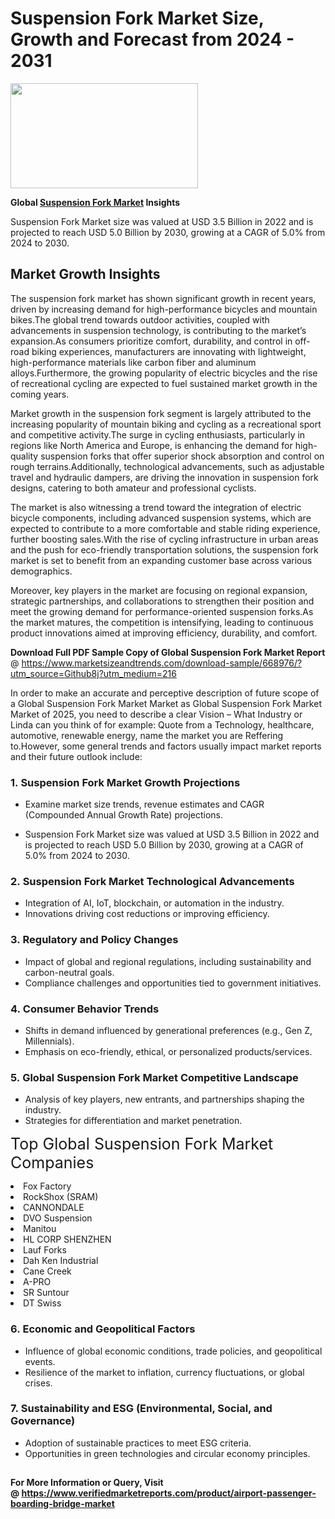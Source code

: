 <H1>Suspension Fork Market Size, Growth and Forecast from 2024 - 2031</H1><img class="aligncenter size-medium wp-image-584254" src="https://thirdeyenews.in/wp-content/uploads/2024/09/Global-Market-Research-300x168.jpeg" alt="" width="300" height="168" /><p><strong>Global&nbsp;<a href="https://www.marketsizeandtrends.com/download-sample/668976/?utm_source=Github8j?utm_medium=216">Suspension Fork Market</a> Insights</strong></p><p>Suspension Fork Market size was valued at USD 3.5 Billion in 2022 and is projected to reach USD 5.0 Billion by 2030, growing at a CAGR of 5.0% from 2024 to 2030.</p><p><h2>Market Growth Insights</h2> <p>The suspension fork market has shown significant growth in recent years, driven by increasing demand for high-performance bicycles and mountain bikes.The global trend towards outdoor activities, coupled with advancements in suspension technology, is contributing to the market’s expansion.As consumers prioritize comfort, durability, and control in off-road biking experiences, manufacturers are innovating with lightweight, high-performance materials like carbon fiber and aluminum alloys.Furthermore, the growing popularity of electric bicycles and the rise of recreational cycling are expected to fuel sustained market growth in the coming years.</p> <p>Market growth in the suspension fork segment is largely attributed to the increasing popularity of mountain biking and cycling as a recreational sport and competitive activity.The surge in cycling enthusiasts, particularly in regions like North America and Europe, is enhancing the demand for high-quality suspension forks that offer superior shock absorption and control on rough terrains.Additionally, technological advancements, such as adjustable travel and hydraulic dampers, are driving the innovation in suspension fork designs, catering to both amateur and professional cyclists.</p> <p>The market is also witnessing a trend toward the integration of electric bicycle components, including advanced suspension systems, which are expected to contribute to a more comfortable and stable riding experience, further boosting sales.With the rise of cycling infrastructure in urban areas and the push for eco-friendly transportation solutions, the suspension fork market is set to benefit from an expanding customer base across various demographics.</p> <p>Moreover, key players in the market are focusing on regional expansion, strategic partnerships, and collaborations to strengthen their position and meet the growing demand for performance-oriented suspension forks.As the market matures, the competition is intensifying, leading to continuous product innovations aimed at improving efficiency, durability, and comfort.</p> <p><span class=""><strong>Download Full PDF Sample Copy of Global Suspension Fork Market Report</strong> @ <a href="https://www.marketsizeandtrends.com/download-sample/668976/?utm_source=Github8j?utm_medium=216" target="_blank">https://www.marketsizeandtrends.com/download-sample/668976/?utm_source=Github8j?utm_medium=216</a></span></p><p>In order to make an accurate and perceptive description of future scope of a Global&nbsp;Suspension Fork Market Market as Global&nbsp;Suspension Fork Market Market of 2025, you need to describe a clear Vision &ndash; What Industry or Linda can you think of for example: Quote from a Technology, healthcare, automotive, renewable energy, name the market you are Reffering to.However, some general trends and factors usually impact market reports and their future outlook include:</p><h3>1.&nbsp;<strong>Suspension Fork Market Growth Projections</strong></h3><ul><li>Examine market size trends, revenue estimates and CAGR (Compounded Annual Growth Rate) projections.</li><li><p>Suspension Fork Market size was valued at USD 3.5 Billion in 2022 and is projected to reach USD 5.0 Billion by 2030, growing at a CAGR of 5.0% from 2024 to 2030.</p></li></ul><h3>2.&nbsp;<strong>Suspension Fork Market Technological Advancements</strong></h3><ul><li>Integration of AI, IoT, blockchain, or automation in the industry.</li><li>Innovations driving cost reductions or improving efficiency.</li></ul><h3>3.&nbsp;<strong>Regulatory and Policy Changes</strong></h3><ul><li>Impact of global and regional regulations, including sustainability and carbon-neutral goals.</li><li>Compliance challenges and opportunities tied to government initiatives.</li></ul><h3>4.&nbsp;<strong>Consumer Behavior Trends</strong></h3><ul><li>Shifts in demand influenced by generational preferences (e.g., Gen Z, Millennials).</li><li>Emphasis on eco-friendly, ethical, or personalized products/services.</li></ul><h3>5.&nbsp;<strong>Global Suspension Fork Market Competitive Landscape</strong></h3><ul><li>Analysis of key players, new entrants, and partnerships shaping the industry.</li><li>Strategies for differentiation and market penetration.</li></ul><p data-pm-slice="1 1 []"><span style="color: inherit; font-family: inherit; font-size: 25px;">Top Global Suspension Fork Market Companies</span></p><div class="" data-test-id=""><p><li>Fox Factory</li><li> RockShox (SRAM)</li><li> CANNONDALE</li><li> DVO Suspension</li><li> Manitou</li><li> HL CORP SHENZHEN </li><li> Lauf Forks</li><li> Dah Ken Industrial</li><li> Cane Creek</li><li> A-PRO</li><li> SR Suntour</li><li> DT Swiss</li></p></div><h3>6.&nbsp;<strong>Economic and Geopolitical Factors</strong></h3><ul><li>Influence of global economic conditions, trade policies, and geopolitical events.</li><li>Resilience of the market to inflation, currency fluctuations, or global crises.</li></ul><h3>7.&nbsp;<strong>Sustainability and ESG (Environmental, Social, and Governance)</strong></h3><ul><li>Adoption of sustainable practices to meet ESG criteria.</li><li>Opportunities in green technologies and circular economy principles.</li></ul><h2><strong style="font-size: 14px;">For More Information or Query, Visit @&nbsp;</strong><a style="background-color: #ffffff; font-size: 14px;" href="https://www.marketsizeandtrends.com/report/suspension-fork-market/" target="_blank">https://www.verifiedmarketreports.com/product/airport-passenger-boarding-bridge-market</a></h2>